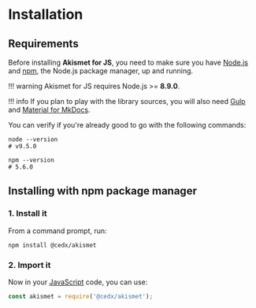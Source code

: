 # Installation

## Requirements
Before installing **Akismet for JS**, you need to make sure you have [Node.js](https://nodejs.org)
and [npm](https://www.npmjs.com), the Node.js package manager, up and running.

!!! warning
    Akismet for JS requires Node.js >= **8.9.0**.

!!! info
    If you plan to play with the library sources, you will also need
    [Gulp](https://gulpjs.com) and [Material for MkDocs](https://squidfunk.github.io/mkdocs-material).
    
You can verify if you're already good to go with the following commands:

```shell
node --version
# v9.5.0

npm --version
# 5.6.0
```

## Installing with npm package manager

### 1. Install it
From a command prompt, run:

```shell
npm install @cedx/akismet
```

### 2. Import it
Now in your [JavaScript](https://developer.mozilla.org/en-US/docs/Web/JavaScript) code, you can use:

```js
const akismet = require('@cedx/akismet');
```
